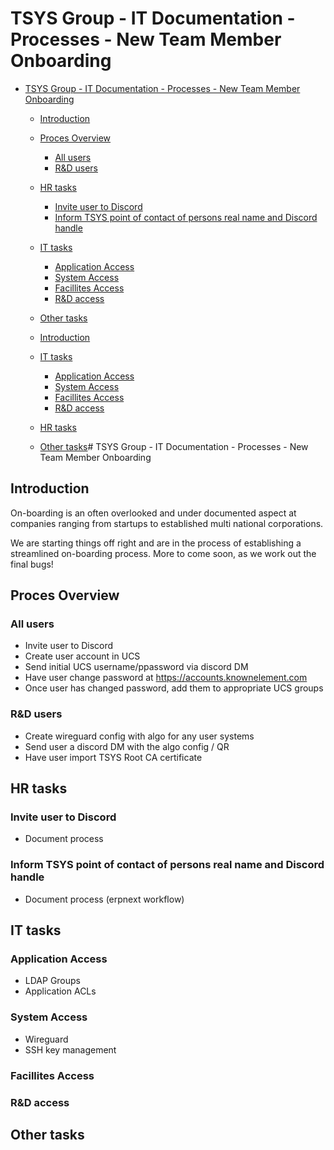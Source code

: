 # TSYS Group - IT Documentation - Processes - New Team Member Onboarding

- [TSYS Group - IT Documentation - Processes - New Team Member Onboarding](#tsys-group-it-documentation-processes-new-team-member-onboarding)
  - [Introduction](#introduction)
  - [Proces Overview](#proces-overview)
    - [All users](#all-users)
    - [R&D users](#r-d-users)
  - [HR tasks](#hr-tasks)
    - [Invite user to Discord](#invite-user-to-discord)
    - [Inform TSYS point of contact of persons real name and Discord handle](#inform-tsys-point-of-contact-of-persons-real-name-and-discord-handle)
  - [IT tasks](#it-tasks)
    - [Application Access](#application-access)
    - [System Access](#system-access)
    - [Facillites Access](#facillites-access)
    - [R&D access](#r-d-access)
  - [Other tasks](#other-tasks)

  - [Introduction](#introduction)
  - [IT tasks](#it-tasks)
    - [Application Access](#application-access)
    - [System Access](#system-access)
    - [Facillites Access](#facillites-access)
    - [R&D access](#r-d-access)
  - [HR tasks](#hr-tasks)
  - [Other tasks](#other-tasks)# TSYS Group - IT Documentation - Processes - New Team Member Onboarding

## Introduction

On-boarding is an often overlooked and under documented aspect at companies ranging from startups to established multi national corporations.

We are starting things off right and are in the process of establishing a streamlined on-boarding process. More to come soon, as we work out the
final bugs!


## Proces Overview

### All users

* Invite user to Discord
* Create user account in UCS 
* Send initial UCS username/ppassword via discord DM
* Have user change password at https://accounts.knownelement.com
* Once user has changed password, add them to appropriate UCS groups 

### R&D users

* Create wireguard config with algo for any user systems 
* Send user a discord DM with the algo config / QR 
* Have user import TSYS Root CA certificate 


## HR tasks

### Invite user to Discord

* Document process

### Inform TSYS point of contact of persons real name and Discord handle 

* Document process (erpnext workflow)


## IT tasks

### Application Access

- LDAP Groups
- Application ACLs

### System Access

- Wireguard
- SSH key management


### Facillites Access

### R&D access


## Other tasks
